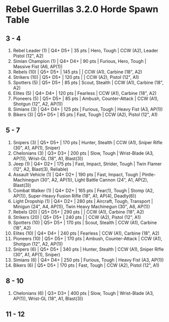 # Rebel Guerrillas 3.2.0 Horde Spawn Table

## 3 - 4

1. Rebel Leader (1) | Q4+ D5+ | 35 pts | Hero, Tough | CCW (A2), Leader Pistol (12", A2)
1. Simian Champion (1) | Q4+ D4+ | 90 pts | Furious, Hero, Tough | Massive Fist (A6, AP(1))
1. Rebels (10) | Q5+ D5+ | 145 pts |  | CCW (A1), Carbine (18", A2)
1. Strikers (10) | Q5+ D5+ | 120 pts |  | CCW (A2), Pistol (12", A1)
1. Spotters (5) | Q5+ D5+ | 85 pts | Scout, Stealth | CCW (A1), Carbine (18", A2)
1. Elites (5) | Q4+ D4+ | 120 pts | Fearless | CCW (A1), Carbine (18", A2)
1. Pioneers (5) | Q5+ D5+ | 85 pts | Ambush, Counter-Attack | CCW (A1), Shotgun (12", A2, AP(1))
1. Simians (3) | Q4+ D4+ | 125 pts | Furious, Tough | Heavy Fist (A3, AP(1))
1. Bikers (3) | Q5+ D5+ | 85 pts | Fast, Tough | CCW (A2), Pistol (12", A1)

## 5 - 7

1. Snipers (3) | Q5+ D5+ | 170 pts | Hunter, Stealth | CCW (A1), Sniper Rifle (30", A1, AP(1), Sniper)
1. Chelonians (3) | Q3+ D3+ | 200 pts | Slow, Tough | Wrist-Blade (A3, AP(1)), Wrist-GL (18", A1, Blast(3))
1. Jeep (1) | Q4+ D2+ | 175 pts | Fast, Impact, Strider, Tough | Twin Flamer (12", A2, Blast(3), Reliable)
1. Assault Vehicle (1) | Q4+ D2+ | 190 pts | Fast, Impact, Tough | Pintle-Machinegun (30", A2, AP(1)), Light Battle Cannon (24", A1, AP(2), Blast(3))
1. Combat Walker (1) | Q4+ D2+ | 165 pts | Fear(1), Tough | Stomp (A2, AP(1)), Super-Heavy Fusion Rifle (18", A1, AP(4), Deadly(6))
1. Light Dropship (1) | Q4+ D2+ | 280 pts | Aircraft, Tough, Transport | Minigun (24", A4, AP(1)), Twin Heavy Machinegun (30", A6, AP(1))
1. Rebels (20) | Q5+ D5+ | 290 pts |  | CCW (A1), Carbine (18", A2)
1. Strikers (20) | Q5+ D5+ | 240 pts |  | CCW (A2), Pistol (12", A1)
1. Spotters (10) | Q5+ D5+ | 170 pts | Scout, Stealth | CCW (A1), Carbine (18", A2)
1. Elites (10) | Q4+ D4+ | 240 pts | Fearless | CCW (A1), Carbine (18", A2)
1. Pioneers (10) | Q5+ D5+ | 170 pts | Ambush, Counter-Attack | CCW (A1), Shotgun (12", A2, AP(1))
1. Snipers (6) | Q5+ D5+ | 340 pts | Hunter, Stealth | CCW (A1), Sniper Rifle (30", A1, AP(1), Sniper)
1. Simians (6) | Q4+ D4+ | 250 pts | Furious, Tough | Heavy Fist (A3, AP(1))
1. Bikers (6) | Q5+ D5+ | 170 pts | Fast, Tough | CCW (A2), Pistol (12", A1)

## 8 - 10

1. Chelonians (6) | Q3+ D3+ | 400 pts | Slow, Tough | Wrist-Blade (A3, AP(1)), Wrist-GL (18", A1, Blast(3))

## 11 - 12
